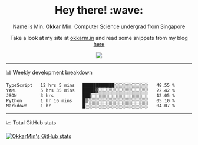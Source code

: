 <h1 align="center"> Hey there! :wave:</h1>

<p align="center">Name is Min. <strong>Okkar</strong> Min. Computer Science undergrad from Singapore</p>

<p align="center">Take a look at my site at <a href="https://okkarm.in" target="_blank">okkarm.in</a> and read some snippets from my blog <a href="https://okkarm.in/blog" target="_blank">here</a></p>

<p align="center">
  <a href="https://okkarm.in/linkedin" target='_blank'>
    <img src="https://img.shields.io/badge/linkedin-%230077B5.svg?&style=for-the-badge&logo=linkedin&logoColor=white" />
  </a>
 </p>

---

📊 Weekly development breakdown

<!--START_SECTION:waka-->
```text
TypeScript   12 hrs 5 mins   ████████████░░░░░░░░░░░░░   48.55 % 
YAML         5 hrs 35 mins   █████▓░░░░░░░░░░░░░░░░░░░   22.42 % 
JSON         3 hrs           ███░░░░░░░░░░░░░░░░░░░░░░   12.05 % 
Python       1 hr 16 mins    █▒░░░░░░░░░░░░░░░░░░░░░░░   05.10 % 
Markdown     1 hr            █░░░░░░░░░░░░░░░░░░░░░░░░   04.07 % 
```
<!--END_SECTION:waka-->

---

📈 Total GitHub stats

<p>
  <a href="https://github.com/OkkarMin"><img src="https://github-readme-stats.vercel.app/api?username=OkkarMin&hide_border=true&show_icons=true&theme=graywhite" alt="OkkarMin's GitHub stats"></a>
</p>
